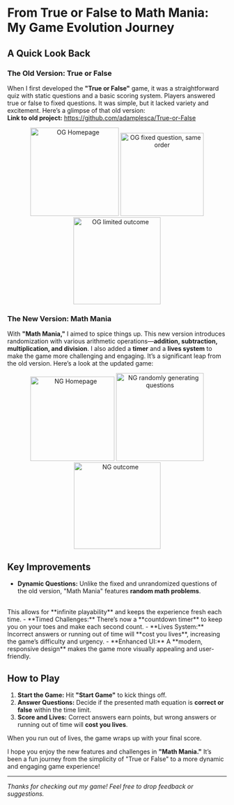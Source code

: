 # From True or False to Math Mania: My Game Evolution Journey

## A Quick Look Back

### The Old Version: True or False

When I first developed the **"True or False"** game, it was a straightforward quiz with static questions and a basic scoring system. Players answered true or false to fixed questions. It was simple, but it lacked variety and excitement. Here’s a glimpse of that old version: 
<br>
**Link to old project:** https://github.com/adamplesca/True-or-False

<p align="center">
  <img src="https://github.com/user-attachments/assets/20b1be80-0061-4d5b-a4f9-26435804b810" alt="OG Homepage" width="203"/>
  <img src="https://github.com/user-attachments/assets/9bc4ae81-4f51-405d-ad1c-4ea5f3a1414f" alt="OG fixed question, same order" width="191"/>
  <img src="https://github.com/user-attachments/assets/119e4f54-dbb4-40e8-a4eb-ee4d01d741a2" alt="OG limited outcome" width="200"/>
</p>

### The New Version: Math Mania

With **"Math Mania,"** I aimed to spice things up. This new version introduces randomization with various arithmetic operations—**addition, subtraction, multiplication, and division**. I also added a **timer** and a **lives system** to make the game more challenging and engaging. It’s a significant leap from the old version. Here’s a look at the updated game:

<p align="center">
  <img src="https://github.com/user-attachments/assets/ca1b19ca-909e-4f31-b399-600ce6400243" alt="NG Homepage" width="193.4"/>
  <img src="https://github.com/user-attachments/assets/5c78bd8a-907a-404a-844d-85c8046aed7e" alt="NG randomly generating questions" width="201.5"/>
  <img src="https://github.com/user-attachments/assets/22ea8825-ea17-44cf-8813-55d834fdf6a7" alt="NG outcome" width="199"/>
</p>

## Key Improvements

- **Dynamic Questions:** Unlike the fixed and unrandomized questions of the old version, "Math Mania" features **random math problems**.
<br>
 This allows for **infinite playability** and keeps the experience fresh each time.
- **Timed Challenges:** There’s now a **countdown timer** to keep you on your toes and make each second count.
- **Lives System:** Incorrect answers or running out of time will **cost you lives**, increasing the game’s difficulty and urgency.
- **Enhanced UI:** A **modern, responsive design** makes the game more visually appealing and user-friendly.

## How to Play

1. **Start the Game:** Hit **"Start Game"** to kick things off.
2. **Answer Questions:** Decide if the presented math equation is **correct or false** within the time limit.
3. **Score and Lives:** Correct answers earn points, but wrong answers or running out of time will **cost you lives**.

When you run out of lives, the game wraps up with your final score.

I hope you enjoy the new features and challenges in **"Math Mania."** It’s been a fun journey from the simplicity of "True or False" to a more dynamic and engaging game experience!

---

*Thanks for checking out my game! Feel free to drop feedback or suggestions.*